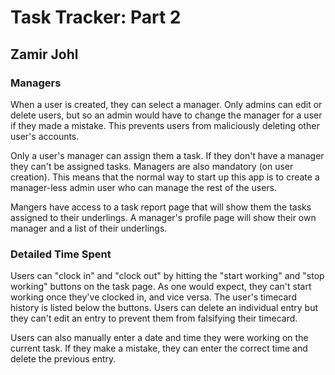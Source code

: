 # Task Tracker: Part 2
## Zamir Johl



### Managers
When a user is created, they can select a manager. Only admins can edit or delete users, but so an admin would have to change the manager for a user if they made a mistake. This prevents users from maliciously deleting other user's accounts.

Only a user's manager can assign them a task. If they don't have a manager they can't be assigned tasks. Managers are also mandatory (on user creation). This means that the normal way to start up this app is to create a manager-less admin user who can manage the rest of the users.

Mangers have access to a task report page that will show them the tasks assigned to their underlings. A manager's profile page will show their own manager and a list of their underlings.

### Detailed Time Spent
Users can "clock in"  and "clock out" by hitting the "start working" and "stop working" buttons on the task page. As one would expect, they can't start working once they've clocked in, and vice versa. The user's timecard history is listed below the buttons. Users can delete an individual entry but they can't edit an entry to prevent them from falsifying their timecard.

Users can also manually enter a date and time they were working on the current task. If they make a mistake, they can enter the correct time and delete the previous entry.
